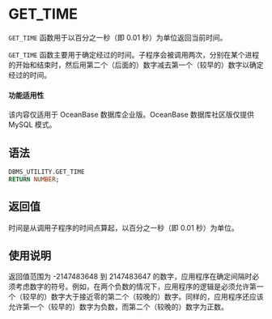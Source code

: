 GET_TIME 
=============================

`GET_TIME` 函数用于以百分之一秒（即 0.01 秒）为单位返回当前时间。

`GET_TIME` 函数主要用于确定经过的时间。子程序会被调用两次，分别在某个进程的开始和结束时，然后用第二个（后面的）数字减去第一个（较早的）数字以确定经过的时间。

  <main id="notice" >
    <h4>功能适用性</h4>
    <p>该内容仅适用于 OceanBase 数据库企业版。OceanBase 数据库社区版仅提供 MySQL 模式。</p>
  </main>

语法 
-----------------------

```sql
DBMS_UTILITY.GET_TIME 
RETURN NUMBER;
```



返回值 
------------------------

时间是从调用子程序的时间点算起，以百分之一秒（即 0.01 秒）为单位。

使用说明 
-------------------------

返回值范围为 -2147483648 到 2147483647 的数字，应用程序在确定间隔时必须考虑数字的符号。例如，在两个负数的情况下，应用程序的逻辑是必须允许第一个（较早的）数字大于接近零的第二个（较晚的）数字。同样的，应用程序还应该允许第一个（较早的）数字为负数，而第二个（较晚的）数字为正数。
